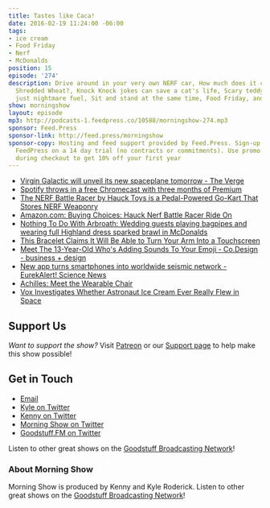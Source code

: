 ```yaml
---
title: Tastes like Caca!
date: 2016-02-19 11:24:00 -06:00
tags:
- ice cream
- Food Friday
- Nerf
- McDonalds
position: 15
episode: '274'
description: Drive around in your very own NERF car, How much does it cost to make
  Shredded Wheat?, Knock Knock jokes can save a cat's life, Scary teddy bears are
  just nightmare fuel, Sit and stand at the same time, Food Friday, and more.
show: morningshow
layout: episode
mp3: http://podcasts-1.feedpress.co/10588/morningshow-274.mp3
sponsor: Feed.Press
sponsor-link: http://feed.press/morningshow
sponsor-copy: Hosting and feed support provided by Feed.Press. Sign-up today and try
  FeedPress on a 14 day trial (no contracts or commitments). Use promo code `morningshow`
  during checkout to get 10% off your first year
---
```


* [Virgin Galactic will unveil its new spaceplane tomorrow - The Verge](http://www.theverge.com/2016/2/18/11045184/virgin-galactic-spaceshiptwo-reusable-spaceplane-unveiling)
* [Spotify throws in a free Chromecast with three months of Premium](http://www.techhive.com/article/3034299/streaming-services/spotify-deal-throws-in-a-free-chromecast-with-three-months-of-premium.html#tk.rss_all)
* [The NERF Battle Racer by Hauck Toys is a Pedal-Powered Go-Kart That Stores NERF Weaponry](http://laughingsquid.com/the-nerf-battle-racer-by-hauck-toys-is-a-pedal-powered-go-kart-that-stores-nerf-weaponry/)
* [Amazon.com: Buying Choices: Hauck Nerf Battle Racer Ride On](http://www.amazon.com/gp/offer-listing/B01BH92AG4/ref=dp_olp_0?ie=UTF8&condition=all)
* [Nothing To Do With Arbroath: Wedding guests playing bagpipes and wearing full Highland dress sparked brawl in McDonalds](http://arbroath.blogspot.com/2016/02/wedding-guests-playing-bagpipes-and.html)
* [This Bracelet Claims It Will Be Able to Turn Your Arm Into a Touchscreen](http://futurism.com/videos/meet-bracelet-turns-arm-touchscreen/)
* [Meet The 13-Year-Old Who's Adding Sounds To Your Emoji - Co.Design - business + design](http://www.fastcodesign.com/3056690/meet-the-13-year-old-whos-adding-sounds-to-your-emoji?partner=rss&utm_source=feedburner&utm_medium=feed&utm_campaign=Feed%3A+fastcodesign%2Ffeed+%28Co.Design%29)
* [New app turns smartphones into worldwide seismic network - EurekAlert! Science News](http://www.eurekalert.org/pub_releases/2016-02/uoc--nat020316.php)
* [Achilles: Meet the Wearable Chair](http://futurism.com/videos/achilles-meet-chair-can-wear/)
* [Vox Investigates Whether Astronaut Ice Cream Ever Really Flew in Space](http://laughingsquid.com/vox-investigates-whether-astronaut-ice-cream-ever-really-flew-in-space/)

## Support Us
*Want to support the show?* Visit [Patreon](http://patreon.com/morningshow) or our [Support page](http://goodstuff.fm/support) to help make this show possible!

## Get in Touch
* [Email](mailto:kyle@goodstuff.fm)
* [Kyle on Twitter](http://twitter.com/dogburps)
* [Kenny on Twitter](http://twitter.com/pizzarobotics)
* [Morning Show on Twitter](http://twitter.com/morningshowam)
* [Goodstuff.FM on Twitter](http://twitter.com/goodstufffm)

Listen to other great shows on the [Goodstuff Broadcasting Network](http://goodstuff.fm/broadcasts)!

### About Morning Show
Morning Show is produced by Kenny and Kyle Roderick. Listen to other great shows on the [Goodstuff Broadcasting Network](http://goodstuff.fm/)!
